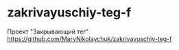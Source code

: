 # zakrivayuschiy-teg-f
Проект "Закрывающий тег"
https://github.com/MaryNikolaychuk/zakrivayuschiy-teg-f
